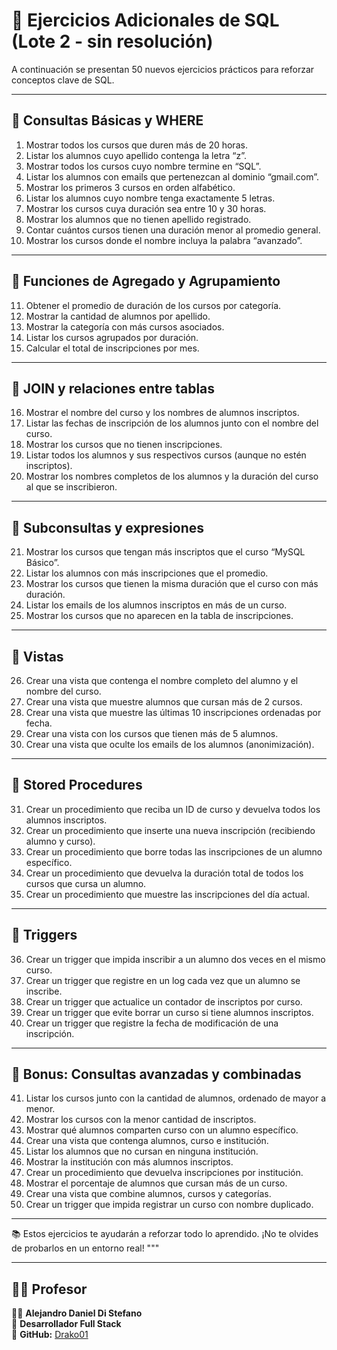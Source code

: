 # 📘 Ejercicios Adicionales de SQL (Lote 2 - sin resolución)

A continuación se presentan 50 nuevos ejercicios prácticos para reforzar conceptos clave de SQL.

---

## 🔹 Consultas Básicas y WHERE

1. Mostrar todos los cursos que duren más de 20 horas.
2. Listar los alumnos cuyo apellido contenga la letra “z”.
3. Mostrar todos los cursos cuyo nombre termine en “SQL”.
4. Listar los alumnos con emails que pertenezcan al dominio “gmail.com”.
5. Mostrar los primeros 3 cursos en orden alfabético.
6. Listar los alumnos cuyo nombre tenga exactamente 5 letras.
7. Mostrar los cursos cuya duración sea entre 10 y 30 horas.
8. Mostrar los alumnos que no tienen apellido registrado.
9. Contar cuántos cursos tienen una duración menor al promedio general.
10. Mostrar los cursos donde el nombre incluya la palabra “avanzado”.

---

## 🔹 Funciones de Agregado y Agrupamiento

11. Obtener el promedio de duración de los cursos por categoría.
12. Mostrar la cantidad de alumnos por apellido.
13. Mostrar la categoría con más cursos asociados.
14. Listar los cursos agrupados por duración.
15. Calcular el total de inscripciones por mes.

---

## 🔹 JOIN y relaciones entre tablas

16. Mostrar el nombre del curso y los nombres de alumnos inscriptos.
17. Listar las fechas de inscripción de los alumnos junto con el nombre del curso.
18. Mostrar los cursos que no tienen inscripciones.
19. Listar todos los alumnos y sus respectivos cursos (aunque no estén inscriptos).
20. Mostrar los nombres completos de los alumnos y la duración del curso al que se inscribieron.

---

## 🔹 Subconsultas y expresiones

21. Mostrar los cursos que tengan más inscriptos que el curso “MySQL Básico”.
22. Listar los alumnos con más inscripciones que el promedio.
23. Mostrar los cursos que tienen la misma duración que el curso con más duración.
24. Listar los emails de los alumnos inscriptos en más de un curso.
25. Mostrar los cursos que no aparecen en la tabla de inscripciones.

---

## 🔹 Vistas

26. Crear una vista que contenga el nombre completo del alumno y el nombre del curso.
27. Crear una vista que muestre alumnos que cursan más de 2 cursos.
28. Crear una vista que muestre las últimas 10 inscripciones ordenadas por fecha.
29. Crear una vista con los cursos que tienen más de 5 alumnos.
30. Crear una vista que oculte los emails de los alumnos (anonimización).

---

## 🔹 Stored Procedures

31. Crear un procedimiento que reciba un ID de curso y devuelva todos los alumnos inscriptos.
32. Crear un procedimiento que inserte una nueva inscripción (recibiendo alumno y curso).
33. Crear un procedimiento que borre todas las inscripciones de un alumno específico.
34. Crear un procedimiento que devuelva la duración total de todos los cursos que cursa un alumno.
35. Crear un procedimiento que muestre las inscripciones del día actual.

---

## 🔹 Triggers

36. Crear un trigger que impida inscribir a un alumno dos veces en el mismo curso.
37. Crear un trigger que registre en un log cada vez que un alumno se inscribe.
38. Crear un trigger que actualice un contador de inscriptos por curso.
39. Crear un trigger que evite borrar un curso si tiene alumnos inscriptos.
40. Crear un trigger que registre la fecha de modificación de una inscripción.

---

## 🔹 Bonus: Consultas avanzadas y combinadas

41. Listar los cursos junto con la cantidad de alumnos, ordenado de mayor a menor.
42. Mostrar los cursos con la menor cantidad de inscriptos.
43. Mostrar qué alumnos comparten curso con un alumno específico.
44. Crear una vista que contenga alumnos, curso e institución.
45. Listar los alumnos que no cursan en ninguna institución.
46. Mostrar la institución con más alumnos inscriptos.
47. Crear un procedimiento que devuelva inscripciones por institución.
48. Mostrar el porcentaje de alumnos que cursan más de un curso.
49. Crear una vista que combine alumnos, cursos y categorías.
50. Crear un trigger que impida registrar un curso con nombre duplicado.

---


📚 Estos ejercicios te ayudarán a reforzar todo lo aprendido. ¡No te olvides de probarlos en un entorno real!
"""

---


## 🧑‍🏫 Profesor  

👨‍💻 **Alejandro Daniel Di Stefano**  
📌 **Desarrollador Full Stack**  
🔗 **GitHub:** [Drako01](https://github.com/Drako01)  
